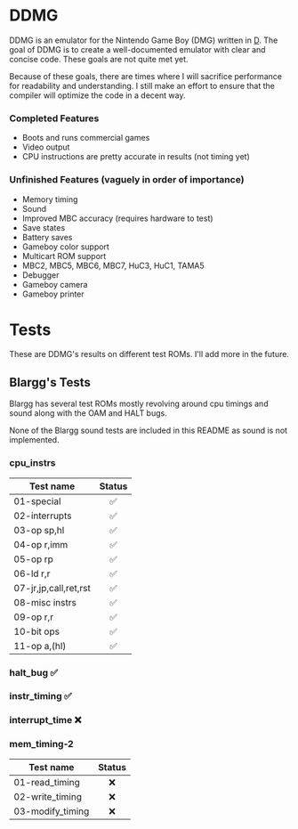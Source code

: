 # DDMG

DDMG is an emulator for the Nintendo Game Boy (DMG) written in [D](https://dlang.org). The goal of DDMG is to create a well-documented emulator with clear and concise code. These goals are not quite met yet.

Because of these goals, there are times where I will sacrifice performance for readability and understanding. I still make an effort to ensure that the compiler will optimize the code in a decent way.

### Completed Features
- Boots and runs commercial games
- Video output
- CPU instructions are pretty accurate in results (not timing yet)

### Unfinished Features (vaguely in order of importance)
- Memory timing
- Sound
- Improved MBC accuracy (requires hardware to test)
- Save states
- Battery saves
- Gameboy color support
- Multicart ROM support
- MBC2, MBC5, MBC6, MBC7, HuC3, HuC1, TAMA5
- Debugger
- Gameboy camera
- Gameboy printer

# Tests
These are DDMG's results on different test ROMs. I'll add more in the future.

## Blargg's Tests
Blargg has several test ROMs mostly revolving around cpu timings and sound along with the OAM and HALT bugs.

None of the Blargg sound tests are included in this README as sound is not implemented.

### cpu_instrs

| Test name             | Status |
|-----------------------|:--------:|
| 01-special            | :white_check_mark: |
| 02-interrupts         | :white_check_mark: |
| 03-op sp,hl           | :white_check_mark: |
| 04-op r,imm           | :white_check_mark: |
| 05-op rp              | :white_check_mark: |
| 06-ld r,r             | :white_check_mark: |
| 07-jr,jp,call,ret,rst | :white_check_mark: |
| 08-misc instrs        | :white_check_mark: |
| 09-op r,r             | :white_check_mark: |
| 10-bit ops            | :white_check_mark: |
| 11-op a,(hl)          | :white_check_mark: |

### halt_bug :white_check_mark:

### instr_timing :white_check_mark:

### interrupt_time :x:

### mem_timing-2

| Test name             | Status |
|-----------------------|:--------:|
| 01-read_timing        | :x: |
| 02-write_timing       | :x: |
| 03-modify_timing      | :x: |